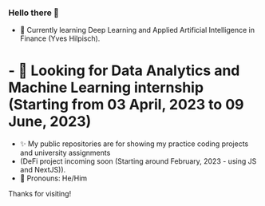 ### Hello there 👋

- 📖 Currently learning Deep Learning and Applied Artificial Intelligence in Finance (Yves Hilpisch).
# - 👯 Looking for Data Analytics and Machine Learning internship (Starting from 03 April, 2023 to 09 June, 2023)
- ✨ My public repositories are for showing my practice coding projects and university assignments 
- (DeFi project incoming soon (Starting around February, 2023 - using JS and NextJS)).
- 🤵 Pronouns: He/Him
 

Thanks for visiting!

<!--
**AlienX77-cmd/AlienX77-cmd** is a ✨ _special_ ✨ repository because its `README.md` (this file) appears on your GitHub profile.

Here are some ideas to get you started:

- 🔭 I’m currently working on ...
- 🌱 I’m currently learning ...
- 👯 I’m looking to collaborate on ...
- 🤔 I’m looking for help with ...
- 💬 Ask me about ...
- 📫 How to reach me: ...
- 😄 Pronouns: ...
- ⚡ Fun fact: ...
-->
